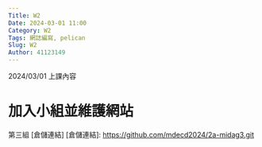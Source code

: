 ```yaml
---
Title: W2
Date: 2024-03-01 11:00
Category: W2
Tags: 網誌編寫, pelican
Slug: W2
Author: 41123149
---
```


2024/03/01 上課內容

<!-- PELICAN_END_SUMMARY -->

# 加入小組並維護網站
第三組 [倉儲連結]
[倉儲連結]: https://github.com/mdecd2024/2a-midag3.git